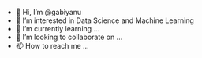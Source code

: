 - 👋 Hi, I’m @gabiyanu
- 👀 I’m interested in Data Science and Machine Learning
- 🌱 I’m currently learning ...
- 💞️ I’m looking to collaborate on ...
- 📫 How to reach me ...

<!---
gabiyanu/gabiyanu is a ✨ special ✨ repository because its `README.md` (this file) appears on your GitHub profile.
You can click the Preview link to take a look at your changes.
--->
